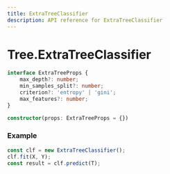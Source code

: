 ```yaml
---
title: ExtraTreeClassifier
description: API reference for ExtraTreeClassifier
---
```


# Tree.ExtraTreeClassifier

```ts
interface ExtraTreeProps {
    max_depth?: number;
    min_samples_split?: number;
    criterion?: 'entropy' | 'gini';
    max_features?: number;
}

constructor(props: ExtraTreeProps = {})
```

### Example
```ts
const clf = new ExtraTreeClassifier();
clf.fit(X, Y);
const result = clf.predict(T);
```
